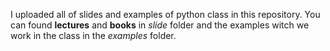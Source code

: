 I uploaded all of slides and examples of python class in this repository. You can found **lectures** and **books** in _slide_ folder and the examples witch we work in the class in the _examples_ folder.  
